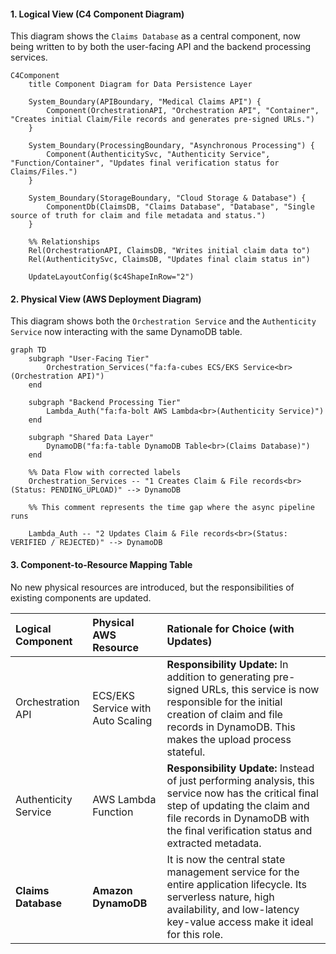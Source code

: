 #### **1. Logical View (C4 Component Diagram)**

This diagram shows the `Claims Database` as a central component, now being written to by both the user-facing API and the backend processing services.

```mermaid
C4Component
    title Component Diagram for Data Persistence Layer

    System_Boundary(APIBoundary, "Medical Claims API") {
        Component(OrchestrationAPI, "Orchestration API", "Container", "Creates initial Claim/File records and generates pre-signed URLs.")
    }

    System_Boundary(ProcessingBoundary, "Asynchronous Processing") {
        Component(AuthenticitySvc, "Authenticity Service", "Function/Container", "Updates final verification status for Claims/Files.")
    }

    System_Boundary(StorageBoundary, "Cloud Storage & Database") {
        ComponentDb(ClaimsDB, "Claims Database", "Database", "Single source of truth for claim and file metadata and status.")
    }

    %% Relationships
    Rel(OrchestrationAPI, ClaimsDB, "Writes initial claim data to")
    Rel(AuthenticitySvc, ClaimsDB, "Updates final claim status in")

    UpdateLayoutConfig($c4ShapeInRow="2")
```

#### **2. Physical View (AWS Deployment Diagram)**

This diagram shows both the `Orchestration Service` and the `Authenticity Service` now interacting with the same DynamoDB table.

```mermaid
graph TD
    subgraph "User-Facing Tier"
        Orchestration_Services("fa:fa-cubes ECS/EKS Service<br>(Orchestration API)")
    end

    subgraph "Backend Processing Tier"
        Lambda_Auth("fa:fa-bolt AWS Lambda<br>(Authenticity Service)")
    end
    
    subgraph "Shared Data Layer"
        DynamoDB("fa:fa-table DynamoDB Table<br>(Claims Database)")
    end

    %% Data Flow with corrected labels
    Orchestration_Services -- "1 Creates Claim & File records<br>(Status: PENDING_UPLOAD)" --> DynamoDB
    
    %% This comment represents the time gap where the async pipeline runs
    
    Lambda_Auth -- "2 Updates Claim & File records<br>(Status: VERIFIED / REJECTED)" --> DynamoDB
```

#### **3. Component-to-Resource Mapping Table**

No new physical resources are introduced, but the responsibilities of existing components are updated.

| **Logical Component**       | **Physical AWS Resource**                                   | **Rationale for Choice (with Updates)**                                                                                                                                                             |
| :-------------------------- | :---------------------------------------------------------- | :-------------------------------------------------------------------------------------------------------------------------------------------------------------------------------------------------- |
| Orchestration API           | ECS/EKS Service with Auto Scaling                           | **Responsibility Update:** In addition to generating pre-signed URLs, this service is now responsible for the initial creation of claim and file records in DynamoDB. This makes the upload process stateful. |
| Authenticity Service        | AWS Lambda Function                                         | **Responsibility Update:** Instead of just performing analysis, this service now has the critical final step of updating the claim and file records in DynamoDB with the final verification status and extracted metadata. |
| **Claims Database**         | **Amazon DynamoDB**                                         | It is now the central state management service for the entire application lifecycle. Its serverless nature, high availability, and low-latency key-value access make it ideal for this role. |

